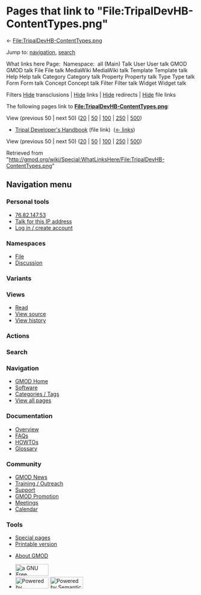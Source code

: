 <div id="mw-page-base" class="noprint">

</div>

<div id="mw-head-base" class="noprint">

</div>

<div id="content" class="mw-body" role="main">

<span id="top"></span>

<div id="mw-js-message" style="display:none;">

</div>



# <span dir="auto">Pages that link to "File:TripalDevHB-ContentTypes.png"</span>

<div id="bodyContent">

<div id="contentSub">

←
[File:TripalDevHB-ContentTypes.png](/wiki/File:TripalDevHB-ContentTypes.png "File:TripalDevHB-ContentTypes.png")

</div>

<div id="jump-to-nav" class="mw-jump">

Jump to: [navigation](#mw-navigation), [search](#p-search)

</div>

<div id="mw-content-text">

What links here Page:  Namespace:  all (Main) Talk User User talk GMOD
GMOD talk File File talk MediaWiki MediaWiki talk Template Template talk
Help Help talk Category Category talk Property Property talk Type Type
talk Form Form talk Concept Concept talk Filter Filter talk Widget
Widget talk

Filters
[Hide](/mediawiki/index.php?title=Special:WhatLinksHere/File:TripalDevHB-ContentTypes.png&hidetrans=1 "Special:WhatLinksHere/File:TripalDevHB-ContentTypes.png")
transclusions \|
[Hide](/mediawiki/index.php?title=Special:WhatLinksHere/File:TripalDevHB-ContentTypes.png&hidelinks=1 "Special:WhatLinksHere/File:TripalDevHB-ContentTypes.png")
links \|
[Hide](/mediawiki/index.php?title=Special:WhatLinksHere/File:TripalDevHB-ContentTypes.png&hideredirs=1 "Special:WhatLinksHere/File:TripalDevHB-ContentTypes.png")
redirects \|
[Hide](/mediawiki/index.php?title=Special:WhatLinksHere/File:TripalDevHB-ContentTypes.png&hideimages=1 "Special:WhatLinksHere/File:TripalDevHB-ContentTypes.png")
file links

The following pages link to
**[File:TripalDevHB-ContentTypes.png](/wiki/File:TripalDevHB-ContentTypes.png "File:TripalDevHB-ContentTypes.png")**:

View (previous 50 \| next 50)
([20](/mediawiki/index.php?title=Special:WhatLinksHere/File:TripalDevHB-ContentTypes.png&limit=20 "Special:WhatLinksHere/File:TripalDevHB-ContentTypes.png")
\|
[50](/mediawiki/index.php?title=Special:WhatLinksHere/File:TripalDevHB-ContentTypes.png&limit=50 "Special:WhatLinksHere/File:TripalDevHB-ContentTypes.png")
\|
[100](/mediawiki/index.php?title=Special:WhatLinksHere/File:TripalDevHB-ContentTypes.png&limit=100 "Special:WhatLinksHere/File:TripalDevHB-ContentTypes.png")
\|
[250](/mediawiki/index.php?title=Special:WhatLinksHere/File:TripalDevHB-ContentTypes.png&limit=250 "Special:WhatLinksHere/File:TripalDevHB-ContentTypes.png")
\|
[500](/mediawiki/index.php?title=Special:WhatLinksHere/File:TripalDevHB-ContentTypes.png&limit=500 "Special:WhatLinksHere/File:TripalDevHB-ContentTypes.png"))

- [Tripal Developer's
  Handbook](/wiki/Tripal_Developer%27s_Handbook "Tripal Developer's Handbook")
  (file link) ‎ <span class="mw-whatlinkshere-tools">([←
  links](/mediawiki/index.php?title=Special:WhatLinksHere&target=Tripal+Developer%27s+Handbook "Special:WhatLinksHere"))</span>

View (previous 50 \| next 50)
([20](/mediawiki/index.php?title=Special:WhatLinksHere/File:TripalDevHB-ContentTypes.png&limit=20 "Special:WhatLinksHere/File:TripalDevHB-ContentTypes.png")
\|
[50](/mediawiki/index.php?title=Special:WhatLinksHere/File:TripalDevHB-ContentTypes.png&limit=50 "Special:WhatLinksHere/File:TripalDevHB-ContentTypes.png")
\|
[100](/mediawiki/index.php?title=Special:WhatLinksHere/File:TripalDevHB-ContentTypes.png&limit=100 "Special:WhatLinksHere/File:TripalDevHB-ContentTypes.png")
\|
[250](/mediawiki/index.php?title=Special:WhatLinksHere/File:TripalDevHB-ContentTypes.png&limit=250 "Special:WhatLinksHere/File:TripalDevHB-ContentTypes.png")
\|
[500](/mediawiki/index.php?title=Special:WhatLinksHere/File:TripalDevHB-ContentTypes.png&limit=500 "Special:WhatLinksHere/File:TripalDevHB-ContentTypes.png"))

</div>

<div class="printfooter">

Retrieved from
"<http://gmod.org/wiki/Special:WhatLinksHere/File:TripalDevHB-ContentTypes.png>"

</div>

<div id="catlinks" class="catlinks catlinks-allhidden">

</div>

<div class="visualClear">

</div>

</div>

</div>

<div id="mw-navigation">

## Navigation menu

<div id="mw-head">

<div id="p-personal" role="navigation"
aria-labelledby="p-personal-label">

### Personal tools

- <span id="pt-anonuserpage"><a href="/wiki/User:76.82.147.53" class="new" accesskey="."
  title="The user page for the IP address you are editing as [.]">76.82.147.53</a></span>
- <span id="pt-anontalk"><a href="/wiki/User_talk:76.82.147.53" class="new" accesskey="n"
  title="Discussion about edits from this IP address [n]">Talk for this IP
  address</a></span>
- <span id="pt-login"><a
  href="/mediawiki/index.php?title=Special:UserLogin&amp;returnto=Special%3AWhatLinksHere%2FFile%3ATripalDevHB-ContentTypes.png"
  accesskey="o"
  title="You are encouraged to log in; however, it is not mandatory [o]">Log
  in / create account</a></span>

</div>

<div id="left-navigation">

<div id="p-namespaces" class="vectorTabs" role="navigation"
aria-labelledby="p-namespaces-label">

### Namespaces

- <span id="ca-nstab-image"><a href="/wiki/File:TripalDevHB-ContentTypes.png" accesskey="c"
  title="View the file page [c]">File</a></span>
- <span id="ca-talk"><a
  href="/mediawiki/index.php?title=File_talk:TripalDevHB-ContentTypes.png&amp;action=edit&amp;redlink=1"
  accesskey="t"
  title="Discussion about the content page [t]">Discussion</a></span>

</div>

<div id="p-variants" class="vectorMenu emptyPortlet" role="navigation"
aria-labelledby="p-variants-label">

### 

### Variants[](#)

<div class="menu">

</div>

</div>

</div>

<div id="right-navigation">

<div id="p-views" class="vectorTabs" role="navigation"
aria-labelledby="p-views-label">

### Views

- <span id="ca-view">[Read](/wiki/File:TripalDevHB-ContentTypes.png)</span>
- <span id="ca-viewsource"><a
  href="/mediawiki/index.php?title=File:TripalDevHB-ContentTypes.png&amp;action=edit"
  accesskey="e" title="This page is protected.
  You can view its source [e]">View source</a></span>
- <span id="ca-history"><a
  href="/mediawiki/index.php?title=File:TripalDevHB-ContentTypes.png&amp;action=history"
  accesskey="h" title="Past revisions of this page [h]">View history</a></span>

</div>

<div id="p-cactions" class="vectorMenu emptyPortlet" role="navigation"
aria-labelledby="p-cactions-label">

### Actions[](#)

<div class="menu">

</div>

</div>

<div id="p-search" role="search">

### Search

<div id="simpleSearch">

</div>

</div>

</div>

</div>

<div id="mw-panel">

<div id="p-logo" role="banner">

<a href="/wiki/Main_Page"
style="background-image: url(http://gmod.org/images/GMOD-cogs.png);"
title="Visit the main page"></a>

</div>

<div id="p-Navigation" class="portal" role="navigation"
aria-labelledby="p-Navigation-label">

### Navigation

<div class="body">

- <span id="n-GMOD-Home">[GMOD Home](/wiki/Main_Page)</span>
- <span id="n-Software">[Software](/wiki/GMOD_Components)</span>
- <span id="n-Categories-.2F-Tags">[Categories /
  Tags](/wiki/Categories)</span>
- <span id="n-View-all-pages">[View all
  pages](/wiki/Special:AllPages)</span>

</div>

</div>

<div id="p-Documentation" class="portal" role="navigation"
aria-labelledby="p-Documentation-label">

### Documentation

<div class="body">

- <span id="n-Overview">[Overview](/wiki/Overview)</span>
- <span id="n-FAQs">[FAQs](/wiki/Category:FAQ)</span>
- <span id="n-HOWTOs">[HOWTOs](/wiki/Category:HOWTO)</span>
- <span id="n-Glossary">[Glossary](/wiki/Glossary)</span>

</div>

</div>

<div id="p-Community" class="portal" role="navigation"
aria-labelledby="p-Community-label">

### Community

<div class="body">

- <span id="n-GMOD-News">[GMOD News](/wiki/GMOD_News)</span>
- <span id="n-Training-.2F-Outreach">[Training /
  Outreach](/wiki/Training_and_Outreach)</span>
- <span id="n-Support">[Support](/wiki/Support)</span>
- <span id="n-GMOD-Promotion">[GMOD
  Promotion](/wiki/GMOD_Promotion)</span>
- <span id="n-Meetings">[Meetings](/wiki/Meetings)</span>
- <span id="n-Calendar">[Calendar](/wiki/Calendar)</span>

</div>

</div>

<div id="p-tb" class="portal" role="navigation"
aria-labelledby="p-tb-label">

### Tools

<div class="body">

- <span id="t-specialpages"><a href="/wiki/Special:SpecialPages" accesskey="q"
  title="A list of all special pages [q]">Special pages</a></span>
- <span id="t-print"><a
  href="/mediawiki/index.php?title=Special:WhatLinksHere/File:TripalDevHB-ContentTypes.png&amp;printable=yes"
  rel="alternate" accesskey="p"
  title="Printable version of this page [p]">Printable version</a></span>

</div>

</div>

</div>

</div>

<div id="footer" role="contentinfo">

- <span id="footer-places-about">[About
  GMOD](/wiki/GMOD:About "GMOD:About")</span>

<!-- -->

- <span id="footer-copyrightico">[<img src="http://www.gnu.org/graphics/gfdl-logo-small.png" width="88"
  height="31" alt="a GNU Free Documentation License" />](http://www.gnu.org/licenses/fdl-1.3.html)</span>
- <span id="footer-poweredbyico">[<img src="/mediawiki/skins/common/images/poweredby_mediawiki_88x31.png"
  width="88" height="31" alt="Powered by MediaWiki" />](//www.mediawiki.org/)
  [<img
  src="/mediawiki/extensions/SemanticMediaWiki/includes/../resources/images/smw_button.png"
  width="88" height="31" alt="Powered by Semantic MediaWiki" />](https://www.semantic-mediawiki.org/wiki/Semantic_MediaWiki)</span>

<div style="clear:both">

</div>

</div>
